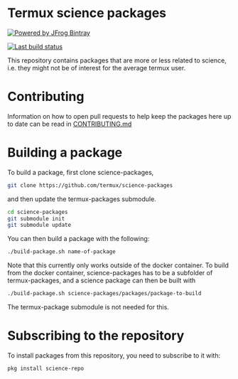 # Termux science packages

[![Powered by JFrog Bintray](./.github/static/powered-by-bintray.png)](https://bintray.com)

[![Last build status](https://github.com/termux/science-packages/workflows/Packages/badge.svg)](https://github.com/termux/science-packages/actions)

This repository contains packages that are more or less related to science, i.e. they might not be of interest for the average termux user.

# Contributing

Information on how to open pull requests to help keep the packages here up to date can be read in [CONTRIBUTING.md](CONTRIBUTING.md)

# Building a package
To build a package, first clone science-packages,
```sh
git clone https://github.com/termux/science-packages
```
and then update the termux-packages submodule.
```sh
cd science-packages
git submodule init
git submodule update
```
You can then build a package with the following:
```sh
./build-package.sh name-of-package
```
Note that this currently only works outside of the docker container.
To build from the docker container, science-packages has to be a subfolder of termux-packages, and a science package can then be built with
```sh
./build-package.sh science-packages/packages/package-to-build
```
The termux-package submodule is not needed for this.

# Subscribing to the repository
To install packages from this repository, you need to subscribe to it with:
```sh
pkg install science-repo
```
